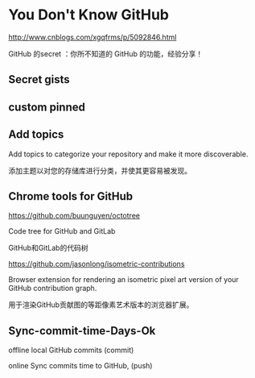 # You Don't Know GitHub  


http://www.cnblogs.com/xgqfrms/p/5092846.html


GitHub 的secret ：你所不知道的 GitHub 的功能，经验分享！



## Secret gists  







## custom pinned



## Add topics

Add topics to categorize your repository and make it more discoverable.

添加主题以对您的存储库进行分类，并使其更容易被发现。



## Chrome tools for GitHub

https://github.com/buunguyen/octotree 

Code tree for GitHub and GitLab

GitHub和GitLab的代码树

https://github.com/jasonlong/isometric-contributions

Browser extension for rendering an isometric pixel art version of your GitHub contribution graph.

用于渲染GitHub贡献图的等距像素艺术版本的浏览器扩展。






## Sync-commit-time-Days-Ok



offline local GitHub commits (commit)

online Sync commits time to GitHub, (push)





